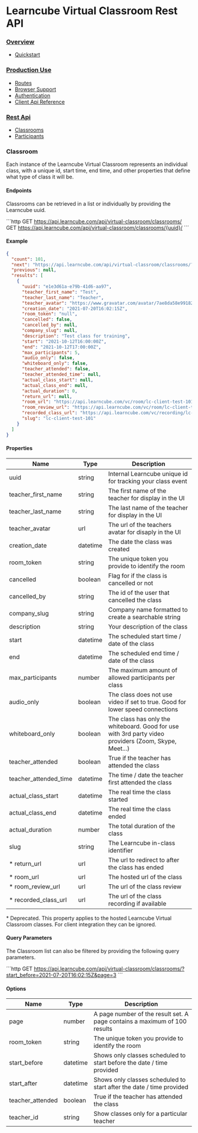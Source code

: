# Learncube Virtual Classroom Rest API

### [Overview](README.md)
  * [Quickstart](README.md#quickstart)

### [Production Use](PRODUCTION.md)
  * [Routes](PRODUCTION.md#routes)
  * [Browser Support](PRODUCTION.md#browser)
  * [Authentication](PRODUCTION.md#authentication)
  * [Client Api Reference](PRODUCTION.md#api-reference)

### [Rest Api](RESTAPI.md)
  * [Classrooms](RESTAPI.md#classrooms)
  * [Participants](RESTAPI.md#participants)


### Classroom
Each instance of the Learncube Virtual Classroom represents an individual class, with a unique id, start time, end time, and other properties that define what type of class it will be.

#### Endpoints
Classrooms can be retrieved in a list or individually by providing the Learncube uuid.


´´´http
GET https://api.learncube.com/api/virtual-classroom/classrooms/
GET https://api.learncube.com/api/virtual-classroom/classrooms/{uuid}/
´´´

#### Example
```json 
{
  "count": 101,
  "next": "https://api.learncube.com/api/virtual-classroom/classrooms/?page=2",
  "previous": null,
  "results": [
    {
      "uuid": "e1e3d61a-e79b-41d6-aa97",
      "teacher_first_name": "Test",
      "teacher_last_name": "Teacher",
      "teacher_avatar": "https://www.gravatar.com/avatar/7ae8da58e99182d4e74ffe3431c34cc0%3Fs%3D120%26d%3Didenticon",
      "creation_date": "2021-07-20T16:02:15Z",
      "room_token": "null",
      "cancelled": false,
      "cancelled_by": null,
      "company_slug": null,
      "description": "Test class for training",
      "start": "2021-10-12T16:00:00Z",
      "end": "2021-10-12T17:00:00Z",
      "max_participants": 5,
      "audio_only": false,
      "whiteboard_only": false,
      "teacher_attended": false,
      "teacher_attended_time": null,
      "actual_class_start": null,
      "actual_class_end": null,
      "actual_duration": 0,
      "return_url": null,
      "room_url": "https://api.learncube.com/vc/room/lc-client-test-101/",
      "room_review_url": "https://api.learncube.com/vc/room/lc-client-test-101/#/review/",
      "recorded_class_url": "https://api.learncube.com/vc/recording/lc-client-test-101/",
      "slug": "lc-client-test-101"
    }  
  ]
}
```

#### Properties
Name | Type | Description
-----|------|------------|
uuid | string | Internal Learncube unique id for tracking your class event
teacher_first_name |  string | The first name of the teacher for display in the UI 
teacher_last_name | string | The last name of the teacher for display in the UI 
teacher_avatar | url | The url of the teachers avatar for disaply in the UI
creation_date | datetime | The date the class was created
room_token | string | The unique token you provide to identify the room
cancelled | boolean | Flag for if the class is cancelled or not
cancelled_by | string | The id of the user that cancelled the class
company_slug | string | Company name formatted to create a searchable string 
description | string | Your description of the class
start | datetime | The scheduled start time / date of the class
end | datetime | The scheduled end time / date of the class
max_participants | number | The maximum amount of allowed participants per class
audio_only | boolean | The class does not use video if set to true. Good for lower speed connections
whiteboard_only | boolean | The class has only the whiteboard. Good for use with 3rd party video providers (Zoom, Skype, Meet...) 
teacher_attended | boolean | True if the teacher has attended the class
teacher_attended_time | datetime | The time / date the teacher first attended the class
actual_class_start | datetime | The real time the class started
actual_class_end | datetime | The real time the class ended
actual_duration | number | The total duration of the class
slug | string | The Learncube in-class identifier
\* return_url | url | The url to redirect to after the class has ended
\* room_url | url | The hosted url of the class
\* room_review_url | url | The url of the class review
\* recorded_class_url | url | The url of the class recording if available

\* Deprecated. This property applies to the hosted Learncube Virtual Classroom classes. For client integration they can be ignored. 


#### Query Parameters
The Classroom list can also be filtered by providing the following query parameters.

´´´http
GET https://api.learncube.com/api/virtual-classroom/classrooms/?start_before=2021-07-20T16:02:15Z&page=3
´´´
#### Options
Name | Type | Description
-----|------|------------|
page | number| A page number of the result set. A page contains a maximum of 100 results
room_token | string | The unique token you provide to identify the room
start_before | datetime | Shows only classes scheduled to start before the date / time provided
start_after | datetime | Shows only classes scheduled to start after the date / time provided
teacher_attended | boolean | True if the teacher has attended the class
teacher_id | string | Show classes only for a particular teacher
